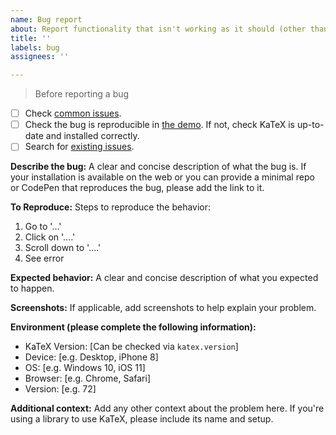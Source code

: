 ```yaml
---
name: Bug report
about: Report functionality that isn't working as it should (other than just poor rendering)
title: ''
labels: bug
assignees: ''

---
```


> Before reporting a bug
- [ ] Check [common issues](https://katex.org/docs/issues.html).
- [ ] Check the bug is reproducible in [the demo](https://katex.org). If not, check KaTeX is up-to-date and installed correctly.
- [ ] Search for [existing issues](https://github.com/KaTeX/KaTeX/issues).

**Describe the bug:**
A clear and concise description of what the bug is. If your installation is available on the web or you can provide a minimal repo or CodePen that reproduces the bug, please add the link to it.

**To Reproduce:**
Steps to reproduce the behavior:
1. Go to '...'
2. Click on '....'
3. Scroll down to '....'
4. See error

**Expected behavior:**
A clear and concise description of what you expected to happen.

**Screenshots:**
If applicable, add screenshots to help explain your problem.

**Environment (please complete the following information):**
 - KaTeX Version: [Can be checked via `katex.version`]
 - Device: [e.g. Desktop, iPhone 8]
 - OS: [e.g. Windows 10, iOS 11]
 - Browser: [e.g. Chrome, Safari]
 - Version: [e.g. 72]

**Additional context:**
Add any other context about the problem here. If you're using a library to use KaTeX, please include its name and setup.

